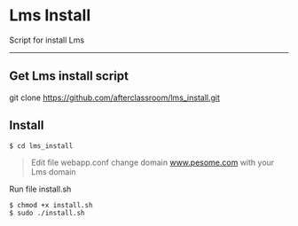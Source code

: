 Lms Install
===================


Script for install Lms

----------


Get Lms install script
-------------

git clone https://github.com/afterclassroom/lms_install.git

Install
-------------

   

    $ cd lms_install

> Edit file webapp.conf change domain www.pesome.com with your Lms domain

Run file install.sh

    $ chmod +x install.sh
    $ sudo ./install.sh
